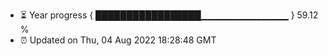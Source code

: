 - ⏳ Year progress { █████████████████▁▁▁▁▁▁▁▁▁▁▁▁▁ } 59.12 %
- ⏰ Updated on Thu, 04 Aug 2022 18:28:48 GMT

